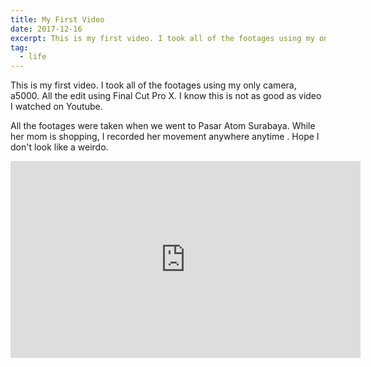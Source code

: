 ```yaml
---
title: My First Video
date: 2017-12-16
excerpt: This is my first video. I took all of the footages using my only camera, a5000. All the edit using Final Cut Pro X. I know this is not as good as video I watched on Youtube.
tag:
  - life
---
```


This is my first video. I took all of the footages using my only camera, a5000. All the edit using Final Cut Pro X. I know this is not as good as video I watched on Youtube.

All the footages were taken when we went to Pasar Atom Surabaya. While her mom is shopping, I recorded her movement anywhere anytime . Hope I don't look like a weirdo.

<iframe width="560" height="315" src="https://www.youtube.com/embed/3Pe00VRWo10" frameborder="0" allow="accelerometer; autoplay; encrypted-media; gyroscope; picture-in-picture" allowfullscreen></iframe>

